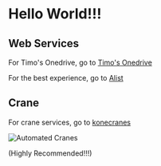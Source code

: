 # Hello World!!!

## Web Services

For Timo's Onedrive, go to [Timo's Onedrive](https://onedrive-vercel-index-5991lwsec-timozhou1024.vercel.app)

For the best experience, go to [Alist](https://alist-timo.herokuapp.com)
## Crane

For crane services, go to [konecranes](https://www.konecranes.com)

![Automated Cranes](https://www.konecranes.com/sites/default/files/styles/max_1300x1300/public/gallery/konecranes_steel_ruukki_steel_factory_600x400_0_1.jpg?itok=Lvk4WgxA)

(Highly Recommended!!!)

